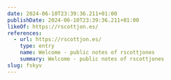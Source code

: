 ```yaml
---
date: 2024-06-10T23:39:36.211+01:00
publishDate: 2024-06-10T23:39:36.211+01:00
likeOf: https://rscottjon.es/
references:
  - url: https://rscottjon.es/
    type: entry
    name: Welcome - public notes of rscottjones
    summary: Welcome - public notes of rscottjones
slug: fskyv
---
```

